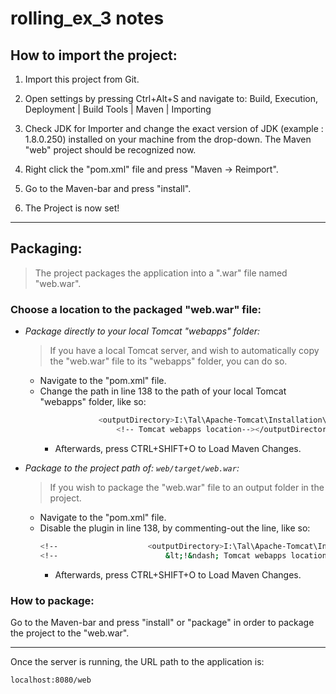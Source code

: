 # rolling_ex_3 notes

## How to import the project:

1. Import this project from Git.

2. Open settings by pressing Ctrl+Alt+S and navigate to:
     Build, Execution, Deployment | Build Tools | Maven | Importing

3. Check JDK for Importer and change the exact version of JDK (example : 1.8.0.250)
    installed on your machine from the drop-down.
    The Maven "web" project should be recognized now.
    
4. Right click the "pom.xml" file and press "Maven -> Reimport".

5. Go to the Maven-bar and press "install".

6. The Project is now set!
   
______________
## Packaging:
> The project packages the application into a ".war" file named "web.war".

### Choose a location to the packaged "web.war" file:

 - _Package directly to your local Tomcat "webapps" folder:_
   > If you have a local Tomcat server, and wish to automatically copy the "web.war" file to its "webapps" folder, you can do so.
     - Navigate to the "pom.xml" file.
     - Change the path in line 138 to the path of your local Tomcat "webapps" folder, like so:
       ```sh
                    <outputDirectory>I:\Tal\Apache-Tomcat\Installation\webapps
                        <!-- Tomcat webapps location--></outputDirectory>
       ```
       - Afterwards, press CTRL+SHIFT+O to Load Maven Changes.
    
 - _Package to the project path of: `web/target/web.war`:_
   > If you wish to package the "web.war" file to an output folder in the project.
      - Navigate to the "pom.xml" file.
      - Disable the plugin in line 138, by commenting-out the line, like so:
        ```sh
        <!--                    <outputDirectory>I:\Tal\Apache-Tomcat\Installation\webapps-->
        <!--                        &lt;!&ndash; Tomcat webapps location&ndash;&gt;</outputDirectory>-->
        ```
        - Afterwards, press CTRL+SHIFT+O to Load Maven Changes.
   
### How to package:

Go to the Maven-bar and press "install" or "package" in order to package the project to the "web.war".
    
______________

Once the server is running, the URL path to the application is:

```sh
localhost:8080/web
```
